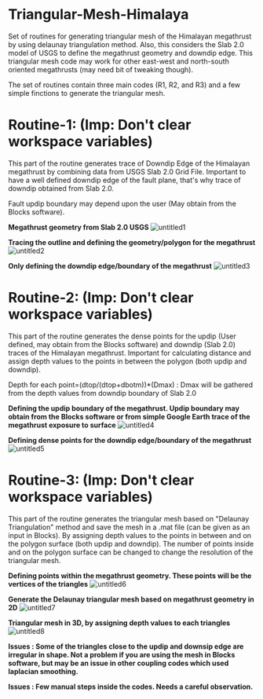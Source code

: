 # Triangular-Mesh-Himalaya
Set of routines for generating triangular mesh of the Himalayan megathrust by using delaunay triangulation method. Also, this considers the Slab 2.0 model of USGS to define the megathrust geometry and downdip edge. This triangular mesh code may work for other east-west and north-south oriented megathrusts (may need bit of tweaking though).

The set of routines contain three main codes (R1, R2, and R3) and a few simple finctions to generate the triangular mesh.

# Routine-1: (Imp: Don't clear workspace variables)

This part of the routine generates trace of Downdip Edge of the Himalayan megathrust by combining data from USGS Slab 2.0 Grid File. Important to have a well defined downdip edge of the fault plane, that's why trace of downdip obtained from Slab 2.0.

Fault updip boundary may depend upon the user (May obtain from the Blocks software).


**Megathrust geometry from Slab 2.0 USGS**
![untitled1](https://github.com/dibyashakti1/Triangular-Mesh-Himalaya/assets/123026357/4cf3aef7-8242-4cd1-bdb1-6ebf7b5163c9)

**Tracing the outline and defining the geometry/polygon for the megathrust**
![untitled2](https://github.com/dibyashakti1/Triangular-Mesh-Himalaya/assets/123026357/784f95f0-e3be-49ac-ac16-57285a0643f1)

**Only defining the downdip edge/boundary of the megathrust**
![untitled3](https://github.com/dibyashakti1/Triangular-Mesh-Himalaya/assets/123026357/4c8766b8-1c63-486d-984b-0e5ab0eb050d)


# Routine-2: (Imp: Don't clear workspace variables)

This part of the routine generates the dense points for the updip (User defined, may obtain from the Blocks software) and downdip (Slab 2.0) traces of the Himalayan megathrust. Important for calculating distance and assign depth values to the points in between the polygon (both updip and downdip).

Depth for each point=(dtop/(dtop+dbotm))*(Dmax) : Dmax will be gathered from the depth values from downdip boundary of Slab 2.0 

**Defining the updip boundary of the megathrust. Updip boundary may obtain from the Blocks software or from simple Google Earth trace of the megathrust exposure to surface**
![untitled4](https://github.com/dibyashakti1/Triangular-Mesh-Himalaya/assets/123026357/2c51c5e5-5af9-4425-9d01-0a417687d6ca)

**Defining dense points for the downdip edge/boundary of the megathrust**
![untitled5](https://github.com/dibyashakti1/Triangular-Mesh-Himalaya/assets/123026357/e5883f81-44d7-4920-b012-ffcd76b7c90d)


# Routine-3: (Imp: Don't clear workspace variables)

This part of the routine generates the triangular mesh based on "Delaunay Triangulation" method and save the mesh in a .mat file (can be given as an input in Blocks). By assigning depth values to the points in between and on the polygon surface (both updip and downdip). The number of points inside and on the polygon surface can be changed to change the resolution of the triangular mesh.

**Defining  points within the megathrust geometry. These points will be the vertices of the triangles**
![untitled6](https://github.com/dibyashakti1/Triangular-Mesh-Himalaya/assets/123026357/09de3521-41d1-4873-9cb6-a56e85a0c0ff)

**Generate the Delaunay triangular mesh based on megathrust geometry in 2D**
![untitled7](https://github.com/dibyashakti1/Triangular-Mesh-Himalaya/assets/123026357/f64ca369-32e2-4dcc-8869-c02e20fd786d)

**Triangular mesh in 3D, by assigning depth values to each triangles**
![untitled8](https://github.com/dibyashakti1/Triangular-Mesh-Himalaya/assets/123026357/b56b0da4-c82e-42d5-82fe-8a463e4e1edb)


**Issues : Some of the triangles close to the updip and downsip edge are irregular in shape. Not a problem if you are using the mesh in Blocks software, but may be an issue in other coupling codes which used laplacian smoothing.**

**Issues : Few manual steps inside the codes. Needs a careful observation.**


